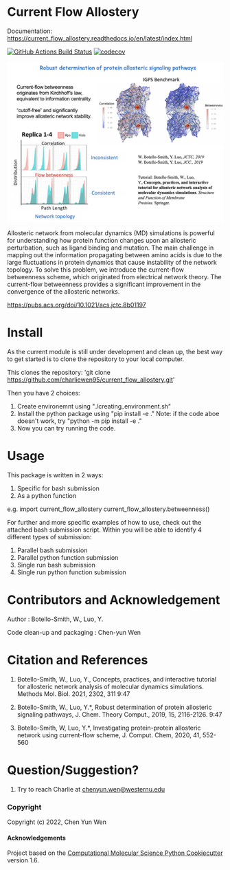 Current Flow Allostery
============
Documentation: https://current_flow_allostery.readthedocs.io/en/latest/index.html

[//]: # (Badges)
[![GitHub Actions Build Status](https://github.com/REPLACE_WITH_OWNER_ACCOUNT/current_flow_allostery/workflows/CI/badge.svg)](https://github.com/REPLACE_WITH_OWNER_ACCOUNT/current_flow_allostery/actions?query=workflow%3ACI)
[![codecov](https://codecov.io/gh/REPLACE_WITH_OWNER_ACCOUNT/current_flow_allostery/branch/master/graph/badge.svg)](https://codecov.io/gh/REPLACE_WITH_OWNER_ACCOUNT/current_flow_allostery/branch/master)

![Robust Determination of Protein Allosteric Signaling Pathways](./pics/Robust_Determination_of_Protein_Allosteric_Signaling_Pathways.png)

Allosteric network from molecular dynamics (MD) simulations is powerful for understanding how protein function changes upon an allosteric perturbation, such as ligand binding and mutation. The main challenge in mapping out the information propagating between amino acids is due to the large fluctuations in protein dynamics that cause instability of the network topology. To solve this problem, we introduce the current-flow betweenness scheme, which originated from electrical network theory. The current-flow betweenness provides a significant improvement in the convergence of the allosteric networks.

https://pubs.acs.org/doi/10.1021/acs.jctc.8b01197

Install
=======
As the current module is still under development and clean up, the best way to get started is to clone the repository to your local computer.

This clones the repository:
   'git clone https://github.com/charliewen95/current_flow_allostery.git'

Then you have 2 choices:
   1. Create environemnt using "./creating_environment.sh"
   2. Install the python package using "pip install -e ."
      Note: if the code aboe doesn't work, try "python -m pip install -e ."
   3. Now you can try running the code.

Usage 
=====
This package is written in 2 ways:
   1. Specific for bash submission
   2. As a python function

e.g.
import current_flow_allostery
current_flow_allostery.betweenness()

For further and more specific examples of how to use, check out the attached bash submission script. Within you will be able to identify 4 different types of submission:
   1. Parallel bash submission
   2. Parallel python function submission
   3. Single run bash submission
   4. Single run python function submission

Contributors and Acknowledgement
================================
Author : Botello-Smith, W., Luo, Y.

Code clean-up and packaging : Chen-yun Wen

Citation and References
=======================
1. Botello-Smith, W., Luo, Y., Concepts, practices, and interactive tutorial for allosteric network analysis of molecular dynamics simulations. Methods Mol. Biol. 2021, 2302, 311
9:47

2. Botello-Smith, W., Luo, Y.*, Robust determination of protein allosteric signaling pathways, J. Chem. Theory Comput., 2019, 15, 2116-2126.
9:47

3. Botello-Smith, W, Luo, Y.*, Investigating protein-protein allosteric network using current-flow scheme, J. Comput. Chem, 2020, 41, 552-560

Question/Suggestion?
====================
   1. Try to reach Charlie at chenyun.wen@westernu.edu


### Copyright

Copyright (c) 2022, Chen Yun Wen


#### Acknowledgements
 
Project based on the 
[Computational Molecular Science Python Cookiecutter](https://github.com/molssi/cookiecutter-cms) version 1.6.


